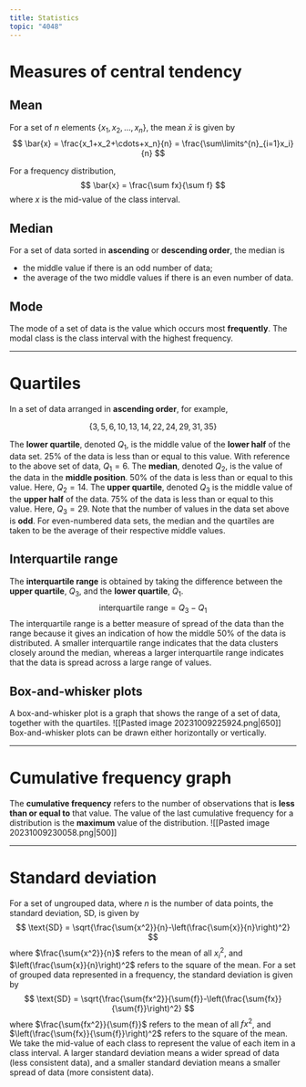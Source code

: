 ```yaml
---
title: Statistics
topic: "4048"
---
```

# Measures of central tendency
## Mean
For a set of $n$ elements $\{x_1, x_2, \dots, x_n\}$, the mean $\bar{x}$ is given by
$$
\bar{x} = \frac{x_1+x_2+\cdots+x_n}{n} = \frac{\sum\limits^{n}_{i=1}x_i}{n}
$$

For a frequency distribution,
$$
\bar{x} = \frac{\sum fx}{\sum f}
$$
where $x$ is the mid-value of the class interval.
## Median
For a set of data sorted in **ascending** or **descending order**, the median is
- the middle value if there is an odd number of data;
- the average of the two middle values if there is an even number of data.

## Mode
The mode of a set of data is the value which occurs most **frequently**.
The modal class is the class interval with the highest frequency.

---
# Quartiles
In a set of data arranged in **ascending order**, for example,

$$
\{3, 5, 6, 10, 13, 14, 22, 24, 29, 31, 35\}
$$

The **lower quartile**, denoted $Q_1$, is the middle value of the **lower half** of the data set. 25% of the data is less than or equal to this value. With reference to the above set of data, $Q_1 =6$.
The **median**, denoted $Q_2$, is the value of the data in the **middle position**. 50% of the data is less than or equal to this value. Here, $Q_2 = 14$.
The **upper quartile**, denoted $Q_3$ is the middle value of the **upper half** of the data. 75% of the data is less than or equal to this value. Here, $Q_3 = 29$.
Note that the number of values in the data set above is **odd**. For even-numbered data sets, the median and the quartiles are taken to be the average of their respective middle values.
## Interquartile range
The **interquartile range** is obtained by taking the difference between the **upper quartile**, $Q_3$, and the **lower quartile**, $Q_1$.
$$
\text{interquartile range} = Q_3 - Q_1
$$
The interquartile range is a better measure of spread of the data than the range because it gives an indication of how the middle 50% of the data is distributed.
A smaller interquartile range indicates that the data clusters closely around the median, whereas a larger interquartile range indicates that the data is spread across a large range of values.
## Box-and-whisker plots
A box-and-whisker plot is a graph that shows the range of a set of data, together with the quartiles.
![[Pasted image 20231009225924.png|650]]
Box-and-whisker plots can be drawn either horizontally or vertically.

---
# Cumulative frequency graph
The **cumulative frequency** refers to the number of observations that is **less than or equal to** that value. The value of the last cumulative frequency for a distribution is the **maximum** value of the distribution.
![[Pasted image 20231009230058.png|500]]

---
# Standard deviation
For a set of ungrouped data, where $n$ is the number of data points, the standard deviation, $\text{SD}$, is given by
$$
\text{SD} = \sqrt{\frac{\sum{x^2}}{n}-\left(\frac{\sum{x}}{n}\right)^2}
$$
where $\frac{\sum{x^2}}{n}$ refers to the mean of all ${x_i}^2$, and $\left(\frac{\sum{x}}{n}\right)^2$ refers to the square of the mean.
For a set of grouped data represented in a frequency, the standard deviation is given by
$$
\text{SD} = \sqrt{\frac{\sum{fx^2}}{\sum{f}}-\left(\frac{\sum{fx}}{\sum{f}}\right)^2}
$$
where $\frac{\sum{fx^2}}{\sum{f}}$ refers to the mean of all $fx^2$, and $\left(\frac{\sum{fx}}{\sum{f}}\right)^2$ refers to the square of the mean. We take the mid-value of each class to represent the value of each item in a class interval.
A larger standard deviation means a wider spread of data (less consistent data), and a smaller standard deviation means a smaller spread of data (more consistent data).